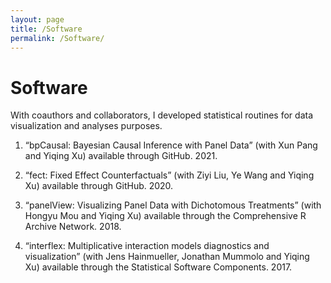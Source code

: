 ```yaml
---
layout: page
title: /Software
permalink: /Software/
---
```


# Software

With coauthors and collaborators, I developed statistical routines for data visualization and analyses purposes.

1. “bpCausal: Bayesian Causal Inference with Panel Data” (with Xun Pang and Yiqing Xu) available through GitHub. 2021.

2. “fect: Fixed Effect Counterfactuals” (with Ziyi Liu, Ye Wang and Yiqing Xu) available through GitHub. 2020.

3. “panelView: Visualizing Panel Data with Dichotomous Treatments” (with Hongyu Mou and Yiqing Xu) available
through the Comprehensive R Archive Network. 2018.

4. “interflex: Multiplicative interaction models diagnostics and visualization” (with Jens Hainmueller,
Jonathan Mummolo and Yiqing Xu) available through the Statistical Software Components. 2017.



